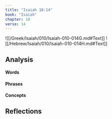 ```yaml
---
title: "Isaiah 10:14"
book: "Isaiah"
chapter: 10
verse: 14
---
```

![[/Greek/Isaiah/010/Isaiah-010-014G.md#Text]]
![[/Hebrew/Isaiah/010/Isaiah-010-014H.md#Text]]

## Analysis

#### Words

#### Phrases

#### Concepts

## Reflections
